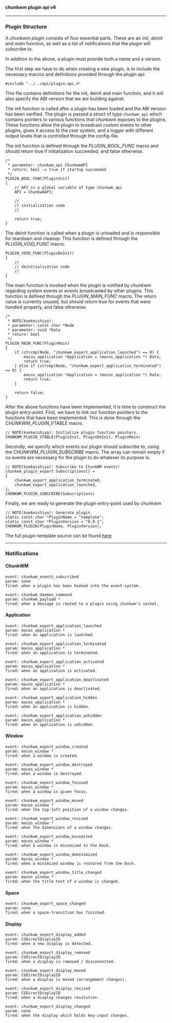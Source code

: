 #### chunkwm plugin api v6
--------------------------

### Plugin Structure

A *chunkwm plugin* consists of four essential parts. These are an *init*, *deinit* and
*main* function, as well as a list of notifications that the plugin will subscribe to.

In addition to the above, a plugin must provide both a name and a version.

The first step we have to do when creating a new plugin, is to include the necessary
macros and definitions provided through the plugin api:
```
#include "../../api/plugin.api.h"
```

This file contains definitions for the init, deinit and main function, and it will
also specify the ABI version that we are building against.

The init function is called after a plugin has been loaded and the ABI version has
been verified. The plugin is passed a struct of type `chunkwm_api` which contains
pointers to various functions that *chunkwm* exposes to the plugins. These functions
allow the plugin to broadcast custom events to other plugins, gives it access to the
*cvar* system, and a logger with different output levels that is controlled through
the config-file.

The init function is defined through the *PLUGIN_BOOL_FUNC* macro and should return
true if initialization succeeded, and false otherwise.

```
/*
 * parameter: chunkwm_api ChunkwmAPI
 * return: bool -> true if startup succeeded
 */
PLUGIN_BOOL_FUNC(PluginInit)
{
    // API is a global variable of type chunkwm_api
    API = ChunkwmAPI;

    //
    // initialization code
    //

    return true;
}
```

The deinit function is called when a plugin is unloaded and is responsible for teardown
and cleanup. This function is defined through the *PLUGIN_VOID_FUNC* macro.

```
PLUGIN_VOID_FUNC(PluginDeInit)
{
    //
    // deinitialization code
    //
}
```

The main function is invoked when the plugin is notified by *chunkwm* regarding system
events or events broadcasted by other plugins. This function is defined through the
*PLUGIN_MAIN_FUNC* macro. The return value is currently unused, but should return true
for events that were handled property, and false otherwise.

```
/*
 * NOTE(koekeishiya):
 * parameter: const char *Node
 * parameter: void *Data
 * return: bool
 */
PLUGIN_MAIN_FUNC(PluginMain)
{
    if (strcmp(Node, "chunkwm_export_application_launched") == 0) {
        macos_application *Application = (macos_application *) Data;
        return true;
    } else if (strcmp(Node, "chunkwm_export_application_terminated") == 0) {
        macos_application *Application = (macos_application *) Data;
        return true;
    }

    return false;
}
```

After the above functions have been implemented, it is time to construct the plugin
entry-point. First, we have to link our function pointers to the functions that have
been implemented. This is done through the *CHUNKWM_PLUGIN_VTABLE* macro.

```
// NOTE(koekeishiya): Initialize plugin function pointers.
CHUNKWM_PLUGIN_VTABLE(PluginInit, PluginDeInit, PluginMain)
```

Secondly, we specify which events our plugin should subscribe to, using the
*CHUNKWM_PLUGIN_SUBSCRIBE* macro. The array can remain empty if no events are necessary
for the plugin to do whatever its purpose is.

```
// NOTE(koekeishiya): Subscribe to ChunkWM events!
chunkwm_plugin_export Subscriptions[] =
{
    chunkwm_export_application_terminated,
    chunkwm_export_application_launched,
};
CHUNKWM_PLUGIN_SUBSCRIBE(Subscriptions)
```

Finally, we are ready to generate the plugin entry-point used by *chunkwm*

```
// NOTE(koekeishiya): Generate plugin
static const char *PluginName = "template";
static const char *PluginVersion = "0.0.1";
CHUNKWM_PLUGIN(PluginName, PluginVersion);
```

The full plugin-template source can be found [here](https://github.com/koekeishiya/chunkwm/tree/master/src/plugins/template)

--------------------------
### Notifications

#### ChunkWM

```
event: chunkwm_events_subscribed
param: none
fired: when a plugin has been hooked into the event-system.
```

```
event: chunkwm_daemon_command
param: chunkwm_payload *
fired: when a message is routed to a plugin using chunkwm's socket.
```

#### Application

```
event: chunkwm_export_application_launched
param: macos_application *
fired: when an application is launched.
```

```
event: chunkwm_export_application_terminated
param: macos_application *
fired: when an application is terminated.
```

```
event: chunkwm_export_application_activated
param: macos_application *
fired: when an application is activated.
```

```
event: chunkwm_export_application_deactivated
param: macos_application *
fired: when an application is deactivated.
```

```
event: chunkwm_export_application_hidden
param: macos_application *
fired: when an application is hidden.
```

```
event: chunkwm_export_application_unhidden
param: macos_application *
fired: when an application is unhidden.
```

#### Window

```
event: chunkwm_export_window_created
param: macos_window *
fired: when a window is created.
```

```
event: chunkwm_export_window_destroyed
param: macos_window *
fired: when a window is destroyed.
```

```
event: chunkwm_export_window_focused
param: macos_window *
fired: when a window is given focus.
```

```
event: chunkwm_export_window_moved
param: macos_window *
fired: when the top-left position of a window changes.
```

```
event: chunkwm_export_window_resized
param: macos_window *
fired: when the dimensions of a window changes.
```

```
event: chunkwm_export_window_minimized
param: macos_window *
fired: when a window is minimized to the Dock.
```

```
event: chunkwm_export_window_deminimized
param: macos_window *
fired: when a minimized window is restored from the Dock.
```

```
event: chunkwm_export_window_title_changed
param: macos_window *
fired: when the title text of a window is changed.
```

#### Space

```
event: chunkwm_export_space_changed
param: none
fired: when a space-transition has finished.
```

#### Display

```
event: chunkwm_export_display_added
param: CGDirectDisplayID
fired: when a new display is detected.
```

```
event: chunkwm_export_display_removed
param: CGDirectDisplayID
fired: when a display is removed / disconnected.
```

```
event: chunkwm_export_display_moved
param: CGDirectDisplayID
fired: when a display is moved (arrangement changes).
```

```
event: chunkwm_export_display_resized
param: CGDirectDisplayID
fired: when a display changes resolution.
```

```
event: chunkwm_export_display_changed
param: none
fired: when the display which holds key-input changes.
```

